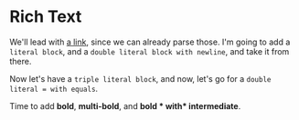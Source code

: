 # Rich Text


  We'll lead with [a link](http://example.com), since we can already
parse those. I'm going to add a `````literal block`````, and a `````double literal
block with newline`````, and take it from there. 


Now let's have a `````triple literal block`````, and now, let's
go for a ````` double literal = with equals `````.


Time to add **bold**, **multi-bold**, and **bold \* with\* intermediate**.
